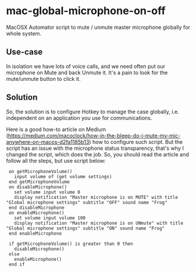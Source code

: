 # mac-global-microphone-on-off
MacOSX Automator script to mute / unmute master microphone globally for whole system.

## Use-case
In isolation we have lots of voice calls, and we need often put our microphone on Mute and back Unmute it.
It's a pain to look for the mute/unmute button to click it.

## Solution
So, the solution is to configure Hotkey to manage the case globally, i.e. independent on an application you use for communications.

Here is a good how-to article on Medium (https://medium.com/macoclock/how-in-the-bleep-do-i-mute-my-mic-anywhere-on-macos-d2fa1185b13) how to configure such script. 
But the script has an issue with the microphone status transparency, that's why I changed the script, which does the job. So, you should read the article and follow all the steps, but use script below:

```
 on getMicrophoneVolume()
   input volume of (get volume settings)
 end getMicrophoneVolume
 on disableMicrophone()
   set volume input volume 0
   display notification "Master microphone is on MUTE" with title "Global microphone settings" subtitle "OFF" sound name "Frog"
 end disableMicrophone
 on enableMicrophone()
   set volume input volume 100
   display notification "Master microphone is on UNmute" with title "Global microphone settings" subtitle "ON" sound name "Frog"
 end enableMicrophone
 
 if getMicrophoneVolume() is greater than 0 then
   disableMicrophone()
 else
   enableMicrophone()
 end if
```

